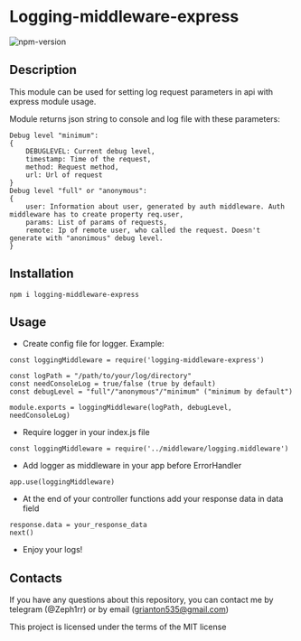 # Logging-middleware-express

![npm-version](https://img.shields.io/npm/v/logging-middleware-express?color=green&label=logging-middleware-express&style=plastic)

## Description

This module can be used for setting log request parameters in api with express module usage.

Module returns json string to console and log file with these parameters:

```
Debug level "minimum":
{
    DEBUGLEVEL: Current debug level,
    timestamp: Time of the request,
    method: Request method,
    url: Url of request
}
Debug level "full" or "anonymous":
{
    user: Information about user, generated by auth middleware. Auth middleware has to create property req.user,
    params: List of params of requests,
    remote: Ip of remote user, who called the request. Doesn't generate with "anonimous" debug level.
}
```

## Installation

```
npm i logging-middleware-express
```

## Usage

- Create config file for logger. Example:

```
const loggingMiddleware = require('logging-middleware-express')

const logPath = "/path/to/your/log/directory"
const needConsoleLog = true/false (true by default)
const debugLevel = "full"/"anonymous"/"minimum" ("minimum by default")

module.exports = loggingMiddleware(logPath, debugLevel, needConsoleLog)
```

- Require logger in your index.js file

```
const loggingMiddleware = require('../middleware/logging.middleware')
```

- Add logger as middleware in your app before ErrorHandler

```
app.use(loggingMiddleware)
```

- At the end of your controller functions add your response data in data field

```
response.data = your_response_data
next()
```

- Enjoy your logs!


## Contacts

If you have any questions about this repository, you can contact me by telegram (@Zeph1rr) or by email (grianton535@gmail.com)

This project is licensed under the terms of the MIT license